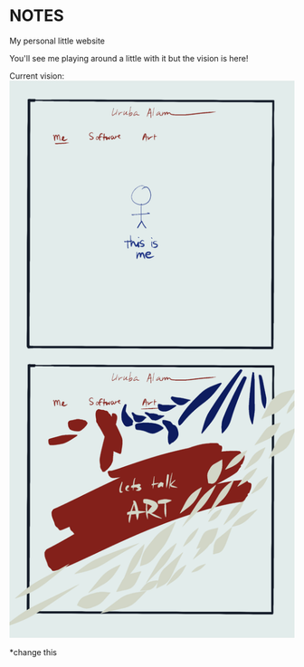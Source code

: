# NOTES
My personal little website 

You'll see me playing around a little with it but the vision is here!

Current vision:
![Alt text](images/visionPlan.jpg)

*change this 